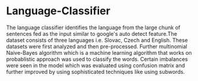 # Language-Classifier
The language classifier identifies the language from the large chunk of sentences fed as the input similar to google's auto detect feature.The dataset consists of three languages i.e. Slovac, Czech and English. These datasets were first analyzed and then pre-processed. Further multinomial Naive-Bayes algorithm which is a machine learning algorithm that works on probablistic approach was used to classify the words. Certain imbalances were seen in the model which was evaluated using confusion matrix and further improved by using sophisticated techniques like using subwords.
